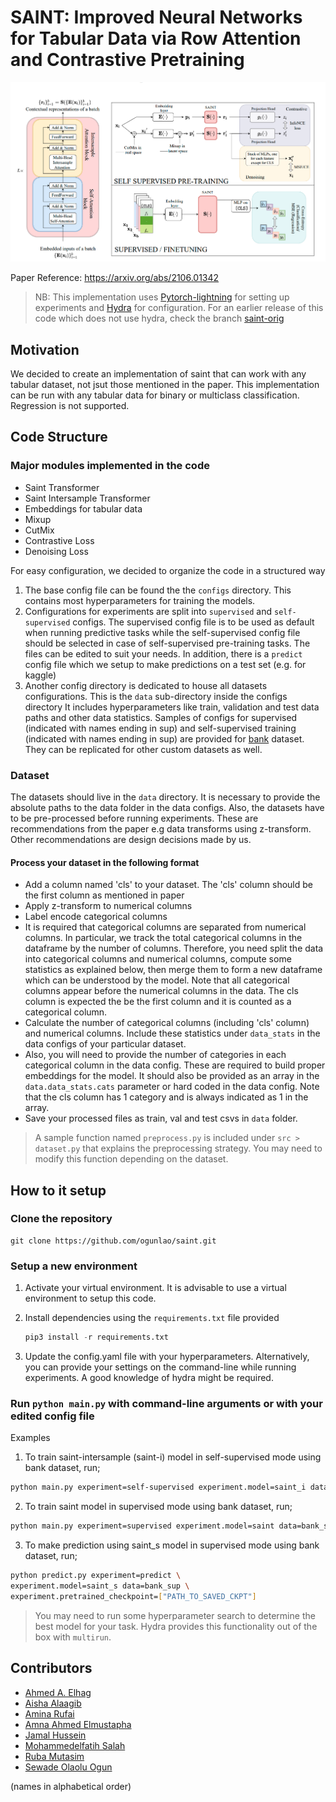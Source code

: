 # SAINT: Improved Neural Networks for Tabular Data via Row Attention and Contrastive Pretraining

![saint architecture](saint.png)

Paper Reference: https://arxiv.org/abs/2106.01342

> NB: This implementation uses [Pytorch-lightning](https://pytorch-lightning.readthedocs.io/en/latest/) for setting up experiments and [Hydra](https://hydra.cc/) for configuration. For an earlier release of this code which does not use hydra, check the branch [saint-orig](https://github.com/ogunlao/saint/tree/saint-orig)

## Motivation

We decided to create an implementation of saint that can work with any tabular dataset, not jsut those mentioned in the paper. This implementation can be run with any tabular data for binary or multiclass classification. Regression is not supported.

## Code Structure

### Major modules implemented in the code

- Saint Transformer
- Saint Intersample Transformer
- Embeddings for tabular data
- Mixup
- CutMix
- Contrastive Loss
- Denoising Loss

For easy configuration, we decided to organize the code in a structured way

1. The base config file can be found the the `configs` directory. This contains most hyperparameters for training the models.
1. Configurations for experiments are split into `supervised` and `self-supervised` configs. The supervised config file is to be used as default when running predictive tasks while the self-supervised config file should be selected in case of self-supervised pre-training tasks. The files can be edited to suit your needs. In addition, there is a `predict` config file which we setup to make predictions on a test set (e.g. for kaggle)
1. Another config directory is dedicated to house all datasets configurations. This is the `data` sub-directory inside the configs directory It includes hyperparameters like train, validation and test data paths and other data statistics. Samples of configs for supervised (indicated with names ending in sup) and self-supervised training (indicated with names ending in sup) are provided for [bank]() dataset. They can be replicated for other custom datasets as well.

### Dataset

The datasets should live in the `data` directory. It is necessary to provide the absolute paths to the data folder in the data configs. Also, the datasets have to be pre-processed before running experiments. These are recommendations from the paper e.g data transforms using z-transform. Other recommendations are design decisions made by us.

#### Process your dataset in the following format

- Add a column named 'cls' to your dataset. The 'cls' column should be the first column as mentioned in paper
- Apply z-transform to numerical columns
- Label encode categorical columns
- It is required that categorical columns are separated from numerical columns. In particular, we track the total categorical columns in the dataframe by the number of columns. Therefore, you need split the data into categorical columns and numerical columns, compute some statistics as explained below, then merge them to form a new dataframe which can be understood by the model. Note that all categorical columns appear before the numerical columns in the data. The cls column is expected the be the first column and it is counted as a categorical column.
- Calculate the number of categorical columns (including 'cls' column) and numerical columns. Include these statistics under `data_stats` in the data configs of your particular dataset.
- Also, you will need to provide the number of categories in each categorical column in the data config. These are required to build proper embeddings for the model. It should also be provided as an array in the `data.data_stats.cats` parameter or hard coded in the data config. Note that the cls column has 1 category and is always indicated as 1 in the array.
- Save your processed files as train, val and test csvs in `data` folder. 

> A sample function named `preprocess.py` is included under `src > dataset.py` that explains the preprocessing strategy. You may need to modify this function depending on the dataset.

## How to it setup

### Clone the repository

```git
git clone https://github.com/ogunlao/saint.git
```

### Setup a new environment

1. Activate your virtual environment. It is advisable to use a virtual environment to setup this code.
2. Install dependencies using the `requirements.txt` file provided

    ```python
    pip3 install -r requirements.txt 
    ```

3. Update the config.yaml file with your hyperparameters. Alternatively, you can provide your settings on the command-line while running experiments. A good knowledge of hydra might be required.

### Run `python main.py` with command-line arguments or with your edited config file

Examples

1. To train saint-intersample (saint-i) model in self-supervised mode using bank dataset, run;

```bash
python main.py experiment=self-supervised experiment.model=saint_i data=bank_ssl
```

2. To train saint model in supervised mode using bank dataset, run;

```bash
python main.py experiment=supervised experiment.model=saint data=bank_sup
```

3. To make prediction using saint_s model in supervised mode using bank dataset, run;

```bash
python predict.py experiment=predict \
experiment.model=saint_s data=bank_sup \
experiment.pretrained_checkpoint=["PATH_TO_SAVED_CKPT"]
```

> You may need to run some hyperparameter search to determine the best model for your task. Hydra provides this functionality out of the box with `multirun`.

## Contributors

- [Ahmed A. Elhag](https://github.com/Ahmed-A-A-Elhag)
- [Aisha Alaagib](https://github.com/AishaAlaagib)
- [Amina Rufai](https://github.com/Aminah92)
- [Amna Ahmed Elmustapha](https://github.com/AMNAALMGLY)
- [Jamal Hussein](https://github.com/engmubarak48)
- [Mohammedelfatih Salah](https://github.com/mohammedElfatihSalah)
- [Ruba Mutasim](https://github.com/ruba128)
- [Sewade Olaolu Ogun](https://github.com/ogunlao)

(names in alphabetical order)